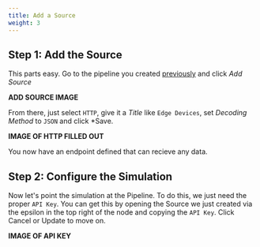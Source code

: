 ```yaml
---
title: Add a Source
weight: 3
---
```


## Step 1: Add the Source

This parts easy.  Go to the pipeline you created [previously](/transaction-to-s3/docs/create-pipeline) and click *Add Source*

**ADD SOURCE IMAGE**

From there, just select `HTTP`, give it a *Title* like `Edge Devices`, set *Decoding Method* to `JSON` and click *Save.

**IMAGE OF HTTP FILLED OUT**

You now have an endpoint defined that can recieve any data.

## Step 2: Configure the Simulation

Now let's point the simulation at the Pipeline.  To do this, we just need the proper `API Key`.  You can get this by opening the Source we just created via the epsilon in the top right of the node and copying the `API Key`.  Click Cancel or Update to move on.

**IMAGE OF API KEY**
